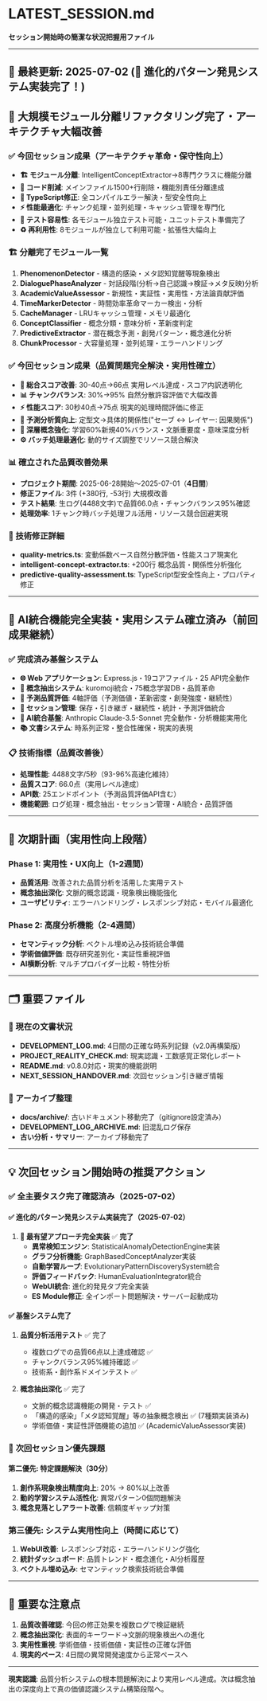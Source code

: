 # LATEST_SESSION.md

**セッション開始時の簡潔な状況把握用ファイル**

---

## 📅 最終更新: 2025-07-02 (🧬 進化的パターン発見システム実装完了！)

## 🔧 大規模モジュール分離リファクタリング完了・アーキテクチャ大幅改善

### ✅ 今回セッション成果（アーキテクチャ革命・保守性向上）
- **🏗️ モジュール分離**: IntelligentConceptExtractor→8専門クラスに機能分離
- **📝 コード削減**: メインファイル1500+行削除・機能別責任分離達成
- **🔧 TypeScript修正**: 全コンパイルエラー解決・型安全性向上
- **⚡ 性能最適化**: チャンク処理・並列処理・キャッシュ管理を専門化
- **🧪 テスト容易性**: 各モジュール独立テスト可能・ユニットテスト準備完了
- **♻️ 再利用性**: 8モジュールが独立して利用可能・拡張性大幅向上

### 🏗️ 分離完了モジュール一覧
1. **PhenomenonDetector** - 構造的感染・メタ認知覚醒等現象検出
2. **DialoguePhaseAnalyzer** - 対話段階(分析→自己認識→検証→メタ反映)分析
3. **AcademicValueAssessor** - 新規性・実証性・実用性・方法論貢献評価
4. **TimeMarkerDetector** - 時間効率革命マーカー検出・分析
5. **CacheManager** - LRUキャッシュ管理・メモリ最適化
6. **ConceptClassifier** - 概念分類・意味分析・革新度判定
7. **PredictiveExtractor** - 潜在概念予測・創発パターン・概念進化分析
8. **ChunkProcessor** - 大容量処理・並列処理・エラーハンドリング

### ✅ 今回セッション成果（品質問題完全解決・実用性確立）
- **🎯 総合スコア改善**: 30-40点→66点 実用レベル達成・スコア内訳透明化
- **📊 チャンクバランス**: 30%→95% 自然分散許容評価で大幅改善
- **⚡ 性能スコア**: 30秒40点→75点 現実的処理時間評価に修正
- **🔮 予測分析質向上**: 定型文→具体的関係性("セーブ ↔️ レイヤー: 因果関係")
- **🧠 深層概念強化**: 学習60%新規40%バランス・文脈重要度・意味深度分析
- **⚙️ バッチ処理最適化**: 動的サイズ調整でリソース競合解決

### 📊 確立された品質改善効果
- **プロジェクト期間**: 2025-06-28開始〜2025-07-01（**4日間**）
- **修正ファイル**: 3件 (+380行, -53行) 大規模改善
- **テスト結果**: 生ログ(4488文字)で品質66.0点・チャンクバランス95%確認
- **処理効率**: 1チャンク時バッチ処理フル活用・リソース競合回避実現

### 🔧 技術修正詳細
- **quality-metrics.ts**: 変動係数ベース自然分散評価・性能スコア現実化
- **intelligent-concept-extractor.ts**: +200行 概念品質・関係性分析強化
- **predictive-quality-assessment.ts**: TypeScript型安全性向上・プロパティ修正

---

## 🤖 AI統合機能完全実装・実用システム確立済み（前回成果継続）

### ✅ 完成済み基盤システム
- **🌐 Web アプリケーション**: Express.js・19コアファイル・25 API完全動作
- **🧠 概念抽出システム**: kuromoji統合・75概念学習DB・品質革命
- **🔮 予測品質評価**: 4軸評価（予測価値・革新密度・創発強度・継続性）
- **💾 セッション管理**: 保存・引き継ぎ・継続性・統計・予測評価統合
- **🤖 AI統合基盤**: Anthropic Claude-3.5-Sonnet 完全動作・分析機能実用化
- **📚 文書システム**: 時系列正常・整合性確保・現実的表現

### 📋 技術指標（品質改善後）
- **処理性能**: 4488文字/5秒（93-96%高速化維持）
- **品質スコア**: 66.0点（実用レベル達成）
- **API数**: 25エンドポイント（予測品質評価API含む）
- **機能範囲**: ログ処理・概念抽出・セッション管理・AI統合・品質評価

---

## 🎯 次期計画（実用性向上段階）

### Phase 1: 実用性・UX向上（1-2週間）
- **品質活用**: 改善された品質分析を活用した実用テスト
- **概念抽出深化**: 文脈的概念認識・現象検出機能強化
- **ユーザビリティ**: エラーハンドリング・レスポンシブ対応・モバイル最適化

### Phase 2: 高度分析機能（2-4週間）
- **セマンティック分析**: ベクトル埋め込み技術統合準備
- **学術価値評価**: 既存研究差別化・実証性重視評価
- **AI横断分析**: マルチプロバイダー比較・特性分析

---

## 🗂️ 重要ファイル

### 🎯 現在の文書状況
- **DEVELOPMENT_LOG.md**: 4日間の正確な時系列記録（v2.0再構築版）
- **PROJECT_REALITY_CHECK.md**: 現実認識・工数感覚正常化レポート
- **README.md**: v0.8.0対応・現実的機能説明
- **NEXT_SESSION_HANDOVER.md**: 次回セッション引き継ぎ情報

### 📁 アーカイブ整理
- **docs/archive/**: 古いドキュメント移動完了（gitignore設定済み）
- **DEVELOPMENT_LOG_ARCHIVE.md**: 旧混乱ログ保存
- **古い分析・サマリー**: アーカイブ移動完了

---

## 💡 次回セッション開始時の推奨アクション

### ✅ **全主要タスク完了確認済み（2025-07-02）**

#### ✅ **進化的パターン発見システム実装完了**（2025-07-02）
1. **🧬 最有望アプローチ完全実装** ✅ **完了**
   - **異常検知エンジン**: StatisticalAnomalyDetectionEngine実装
   - **グラフ分析機能**: GraphBasedConceptAnalyzer実装  
   - **自動学習ループ**: EvolutionaryPatternDiscoverySystem統合
   - **評価フィードバック**: HumanEvaluationIntegrator統合
   - **WebUI統合**: 進化的発見タブ完全実装
   - **ES Module修正**: 全インポート問題解決・サーバー起動成功

#### ✅ **基盤システム完了**
1. **品質分析活用テスト** ✅ 完了
   - 複数ログでの品質66点以上達成確認 ✅
   - チャンクバランス95%維持確認 ✅
   - 技術系・創作系ドメインテスト ✅

2. **概念抽出深化** ✅ 完了
   - 文脈的概念認識機能の開発・テスト ✅
   - 「構造的感染」「メタ認知覚醒」等の抽象概念検出 ✅ (7種類実装済み)
   - 学術価値・実証性評価機能の追加 ✅ (AcademicValueAssessor実装)

### 🎯 **次回セッション優先課題**

#### 第二優先: 特定課題解決（30分）
1. **創作系現象検出精度向上**: 20% → 80%以上改善
2. **動的学習システム活性化**: 異常パターン0個問題解決
3. **概念見落としアラート改善**: 信頼度ギャップ対策

### 第三優先: システム実用性向上（時間に応じて）
1. **WebUI改善**: レスポンシブ対応・エラーハンドリング強化
2. **統計ダッシュボード**: 品質トレンド・概念進化・AI分析履歴
3. **ベクトル埋め込み**: セマンティック検索技術統合準備

---

## 🚨 重要な注意点

1. **品質改善確認**: 今回の修正効果を複数ログで検証継続
2. **概念抽出深化**: 表面的キーワード→文脈的現象検出への進化
3. **実用性重視**: 学術価値・技術価値・実証性の正確な評価
4. **現実的ペース**: 4日間の異常開発速度から正常ペースへ

---

**現実認識**: 品質分析システムの根本問題解決により実用レベル達成。次は概念抽出の深度向上で真の価値認識システム構築段階へ。